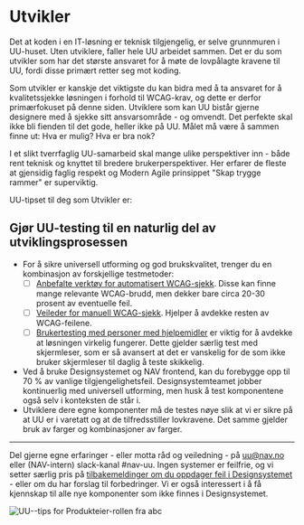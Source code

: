 # Utvikler

<p class="typo-ingress">Det at koden i en IT-løsning er teknisk tilgjengelig, er selve grunnmuren i UU-huset. Uten utviklere, faller hele UU arbeidet sammen. 
Det er du som utvikler som har det største ansvaret for å møte de lovpålagte kravene til UU, fordi disse primært retter seg mot koding.</p>

Som utvikler er kanskje det viktigste du kan bidra med å ta ansvaret for å kvalitetssjekke løsningen i forhold til WCAG-krav, og dette er derfor primærfokuset på denne siden.
Utviklere som kan UU bistår gjerne designere med å sjekke sitt ansvarsområde - og omvendt. Det perfekte skal ikke bli fienden til det gode, heller ikke på UU. Målet må være å sammen finne ut: Hva er mulig? Hva er bra nok?  

I et slikt tverrfaglig UU-samarbeid skal mange ulike perspektiver inn - både rent teknisk og knyttet til bredere brukerperspektiver. 
Her erfarer de fleste at gjensidig faglig respekt og Modern Agile prinsippet "Skap trygge rammer" er superviktig. 

UU-tipset til deg som Utvikler er:
## Gjør UU-testing til en naturlig del av utviklingsprosessen
* For å sikre universell utforming og god brukskvalitet, trenger du en kombinasjon av forskjellige testmetoder:
  - [ ] [Anbefalte verktøy for automatisert WCAG-sjekk](/hvordan-faa-det-til/UU-testing/automatisert-testing/). Disse kan finne mange relevante WCAG-brudd, men dekker bare circa 20-30 prosent av eventuelle feil.
  - [ ] [Veileder for manuell WCAG-sjekk](hvordan-faa-det-til/UU-testing/manuell-testing/README.md). Hjelper å avdekke resten av WCAG-feilene.
  - [ ] [Brukertesting med personer med hjelpemidler](/hvordan-faa-det-til/UU-testing/brukertesting/) er viktig for å avdekke at løsningen virkelig fungerer. Dette gjelder særlig test med skjermleser, som er så avansert at det er vanskelig for de som ikke bruker skjermleser til daglig å teste skikkelig. 
* Ved å bruke Designsystemet og NAV frontend, kan du forebygge opp til 70 % av vanlige tilgjengelighetsfeil. Designsystemteamet jobber kontinuerlig med universell utforming, men husk å test komponentene også selv i konteksten de står i. 
* Utviklere dere egne komponenter må de testes nøye slik at vi er sikre på at UU er i varetatt og at de tilfredsstiller lovkravene. Det samme gjelder bruk av farger og kombinasjoner av farger.  

-------------

Del gjerne egne erfaringer - eller motta råd og veiledning - på uu@nav.no eller (NAV-intern) slack-kanal #nav-uu. Ingen systemer er feilfrie, og vi setter særlig pris på [tilbakemeldinger om du oppdager feil i Designsystemet](https://github.com/navikt/designsystemet/issues) - eller om du har forslag til forbedringer. 
Vi er også interessert i å få kjennskap til alle nye komponenter som ikke finnes i Designsystemet.

<!-- Tror bildet må lastet opp til Github'en vår & renames Utvikler.pdf, sånn at vi kan lenke til: https://navikt.github.io/images/Utvikler.pdf -->
![UU--tips for Produkteier-rollen fra abc](https://navno.sharepoint.com/sites/universellutformingavikt/Shared%20Documents/Forms/AllItems.aspx?id=%2Fsites%2Funiversellutformingavikt%2FShared%20Documents%2FGeneral%2F16%20a11y%2Fa11y%5FTips4Teams%2Ddevelopers%5F24882%2Epdf&parent=%2Fsites%2Funiversellutformingavikt%2FShared%20Documents%2FGeneral%2F16%20a11y)
